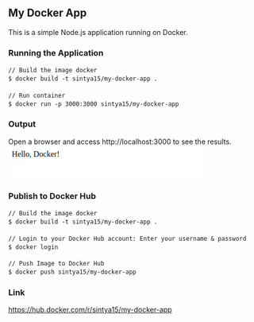 ## My Docker App
This is a simple Node.js application running on Docker.

### Running the Application
```markdown
// Build the image docker
$ docker build -t sintya15/my-docker-app .

// Run container
$ docker run -p 3000:3000 sintya15/my-docker-app
```
### Output
Open a browser and access http://localhost:3000 to see the results. <br>
![Gambar Proyek](https://raw.githubusercontent.com/Siintya/devops-with-docker/master/part-1/exercise-1.15/exercise-1.15.png)
### Publish to Docker Hub
```markdown
// Build the image docker
$ docker build -t sintya15/my-docker-app .

// Login to your Docker Hub account: Enter your username & password
$ docker login

// Push Image to Docker Hub
$ docker push sintya15/my-docker-app
```
### Link
https://hub.docker.com/r/sintya15/my-docker-app

